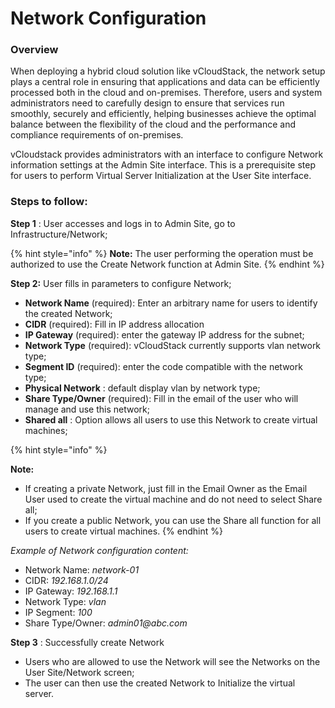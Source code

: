 # Network Configuration

### Overview <a href="#tong-quan" id="tong-quan"></a>

When deploying a hybrid cloud solution like vCloudStack, the network setup plays a central role in ensuring that applications and data can be efficiently processed both in the cloud and on-premises. Therefore, users and system administrators need to carefully design to ensure that services run smoothly, securely and efficiently, helping businesses achieve the optimal balance between the flexibility of the cloud and the performance and compliance requirements of on-premises.

vCloudstack provides administrators with an interface to configure Network information settings at the Admin Site interface. This is a prerequisite step for users to perform Virtual Server Initialization at the User Site interface.

### Steps to follow: <a href="#cac-buoc-thuc-hien" id="cac-buoc-thuc-hien"></a>

**Step 1** : User accesses and logs in to Admin Site, go to Infrastructure/Network;

{% hint style="info" %}
**Note:** The user performing the operation must be authorized to use the Create Network function at Admin Site.
{% endhint %}

**Step 2:** User fills in parameters to configure Network;

* **Network Name** (required): Enter an arbitrary name for users to identify the created Network;
* **CIDR** (required): Fill in IP address allocation
* **IP Gateway** (required): enter the gateway IP address for the subnet;
* **Network Type** (required): vCloudStack currently supports vlan network type;
* **Segment ID** (required): enter the code compatible with the network type;
* **Physical Network** : default display vlan by network type;
* **Share Type/Owner** (required): Fill in the email of the user who will manage and use this network;
* **Shared all** : Option allows all users to use this Network to create virtual machines;

{% hint style="info" %}


**Note:**

* If creating a private Network, just fill in the Email Owner as the Email User used to create the virtual machine and do not need to select Share all;
* If you create a public Network, you can use the Share all function for all users to create virtual machines.
{% endhint %}

_Example of Network configuration content:_

* Network Name: _network-01_
* CIDR: _192.168.1.0/24_
* IP Gateway: _192.168.1.1_
* Network Type: _vlan_
* IP Segment: _100_
* Share Type/Owner: _admin01@abc.com_

**Step 3** : Successfully create Network

* Users who are allowed to use the Network will see the Networks on the User Site/Network screen;
* The user can then use the created Network to Initialize the virtual server.
